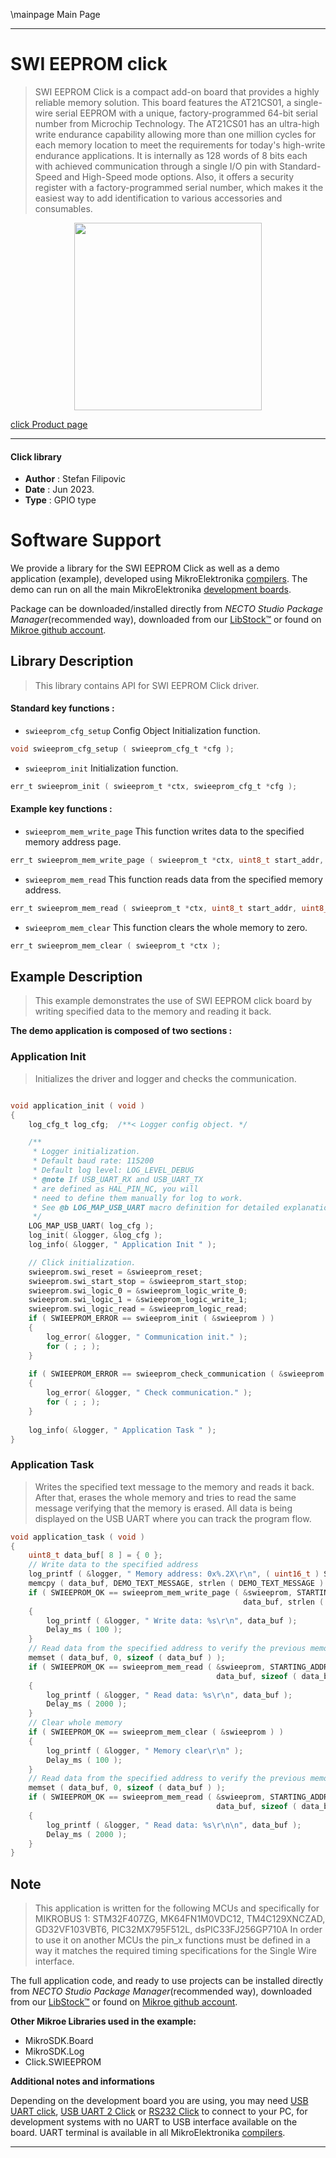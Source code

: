 \mainpage Main Page

---
# SWI EEPROM click

> SWI EEPROM Click is a compact add-on board that provides a highly reliable memory solution. This board features the AT21CS01, a single-wire serial EEPROM with a unique, factory-programmed 64-bit serial number from Microchip Technology. The AT21CS01 has an ultra-high write endurance capability allowing more than one million cycles for each memory location to meet the requirements for today's high-write endurance applications. It is internally as 128 words of 8 bits each with achieved communication through a single I/O pin with Standard-Speed and High-Speed mode options. Also, it offers a security register with a factory-programmed serial number, which makes it the easiest way to add identification to various accessories and consumables.

<p align="center">
  <img src="https://download.mikroe.com/images/click_for_ide/swi_eeprom_click.png" height=300px>
</p>

[click Product page](https://www.mikroe.com/swi-eeprom-click)

---


#### Click library

- **Author**        : Stefan Filipovic
- **Date**          : Jun 2023.
- **Type**          : GPIO type


# Software Support

We provide a library for the SWI EEPROM Click
as well as a demo application (example), developed using MikroElektronika
[compilers](https://www.mikroe.com/necto-studio).
The demo can run on all the main MikroElektronika [development boards](https://www.mikroe.com/development-boards).

Package can be downloaded/installed directly from *NECTO Studio Package Manager*(recommended way), downloaded from our [LibStock&trade;](https://libstock.mikroe.com) or found on [Mikroe github account](https://github.com/MikroElektronika/mikrosdk_click_v2/tree/master/clicks).

## Library Description

> This library contains API for SWI EEPROM Click driver.

#### Standard key functions :

- `swieeprom_cfg_setup` Config Object Initialization function.
```c
void swieeprom_cfg_setup ( swieeprom_cfg_t *cfg );
```

- `swieeprom_init` Initialization function.
```c
err_t swieeprom_init ( swieeprom_t *ctx, swieeprom_cfg_t *cfg );
```

#### Example key functions :

- `swieeprom_mem_write_page` This function writes data to the specified memory address page.
```c
err_t swieeprom_mem_write_page ( swieeprom_t *ctx, uint8_t start_addr, uint8_t *data_in, uint8_t len );
```

- `swieeprom_mem_read` This function reads data from the specified memory address.
```c
err_t swieeprom_mem_read ( swieeprom_t *ctx, uint8_t start_addr, uint8_t *data_out, uint8_t len );
```

- `swieeprom_mem_clear` This function clears the whole memory to zero.
```c
err_t swieeprom_mem_clear ( swieeprom_t *ctx );
```

## Example Description

> This example demonstrates the use of SWI EEPROM click board by writing specified data to the memory and reading it back.

**The demo application is composed of two sections :**

### Application Init

> Initializes the driver and logger and checks the communication.

```c

void application_init ( void )
{
    log_cfg_t log_cfg;  /**< Logger config object. */

    /** 
     * Logger initialization.
     * Default baud rate: 115200
     * Default log level: LOG_LEVEL_DEBUG
     * @note If USB_UART_RX and USB_UART_TX 
     * are defined as HAL_PIN_NC, you will 
     * need to define them manually for log to work. 
     * See @b LOG_MAP_USB_UART macro definition for detailed explanation.
     */
    LOG_MAP_USB_UART( log_cfg );
    log_init( &logger, &log_cfg );
    log_info( &logger, " Application Init " );

    // Click initialization.
    swieeprom.swi_reset = &swieeprom_reset;
    swieeprom.swi_start_stop = &swieeprom_start_stop;
    swieeprom.swi_logic_0 = &swieeprom_logic_write_0;
    swieeprom.swi_logic_1 = &swieeprom_logic_write_1;
    swieeprom.swi_logic_read = &swieeprom_logic_read;
    if ( SWIEEPROM_ERROR == swieeprom_init ( &swieeprom ) ) 
    {
        log_error( &logger, " Communication init." );
        for ( ; ; );
    }
    
    if ( SWIEEPROM_ERROR == swieeprom_check_communication ( &swieeprom ) )
    {
        log_error( &logger, " Check communication." );
        for ( ; ; );
    }
    
    log_info( &logger, " Application Task " );
}

```

### Application Task

> Writes the specified text message to the memory and reads it back. After that, erases
the whole memory and tries to read the same message verifying that the memory is erased.
All data is being displayed on the USB UART where you can track the program flow.

```c
void application_task ( void )
{
    uint8_t data_buf[ 8 ] = { 0 };
    // Write data to the specified address
    log_printf ( &logger, " Memory address: 0x%.2X\r\n", ( uint16_t ) STARTING_ADDRESS );
    memcpy ( data_buf, DEMO_TEXT_MESSAGE, strlen ( DEMO_TEXT_MESSAGE ) );
    if ( SWIEEPROM_OK == swieeprom_mem_write_page ( &swieeprom, STARTING_ADDRESS, 
                                                    data_buf, strlen ( DEMO_TEXT_MESSAGE ) ) )
    {
        log_printf ( &logger, " Write data: %s\r\n", data_buf );
        Delay_ms ( 100 );
    }
    // Read data from the specified address to verify the previous memory write
    memset ( data_buf, 0, sizeof ( data_buf ) );
    if ( SWIEEPROM_OK == swieeprom_mem_read ( &swieeprom, STARTING_ADDRESS, 
                                              data_buf, sizeof ( data_buf ) ) )
    {
        log_printf ( &logger, " Read data: %s\r\n", data_buf );
        Delay_ms ( 2000 );
    }
    // Clear whole memory
    if ( SWIEEPROM_OK == swieeprom_mem_clear ( &swieeprom ) )
    {
        log_printf ( &logger, " Memory clear\r\n" );
        Delay_ms ( 100 );
    }
    // Read data from the specified address to verify the previous memory clear
    memset ( data_buf, 0, sizeof ( data_buf ) );
    if ( SWIEEPROM_OK == swieeprom_mem_read ( &swieeprom, STARTING_ADDRESS, 
                                              data_buf, sizeof ( data_buf ) ) )
    {
        log_printf ( &logger, " Read data: %s\r\n\n", data_buf );
        Delay_ms ( 2000 );
    }
}
```

## Note

> This application is written for the following MCUs and specifically for MIKROBUS 1:
STM32F407ZG, MK64FN1M0VDC12, TM4C129XNCZAD, GD32VF103VBT6, PIC32MX795F512L, dsPIC33FJ256GP710A
In order to use it on another MCUs the pin_x functions must be defined in a way
it matches the required timing specifications for the Single Wire interface.

The full application code, and ready to use projects can be installed directly from *NECTO Studio Package Manager*(recommended way), downloaded from our [LibStock&trade;](https://libstock.mikroe.com) or found on [Mikroe github account](https://github.com/MikroElektronika/mikrosdk_click_v2/tree/master/clicks).

**Other Mikroe Libraries used in the example:**

- MikroSDK.Board
- MikroSDK.Log
- Click.SWIEEPROM

**Additional notes and informations**

Depending on the development board you are using, you may need
[USB UART click](https://www.mikroe.com/usb-uart-click),
[USB UART 2 Click](https://www.mikroe.com/usb-uart-2-click) or
[RS232 Click](https://www.mikroe.com/rs232-click) to connect to your PC, for
development systems with no UART to USB interface available on the board. UART
terminal is available in all MikroElektronika
[compilers](https://shop.mikroe.com/compilers).

---
